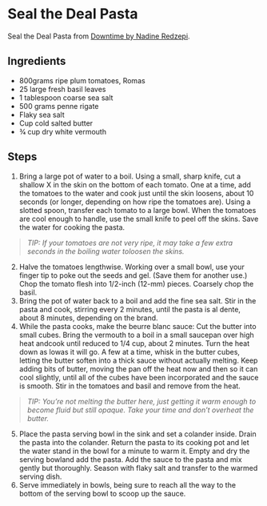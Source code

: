 # Seal the Deal Pasta

Seal the Deal Pasta from [Downtime by Nadine Redzepi](https://www.penguin.com.au/books/downtime-9781473552142).

## Ingredients

- 800grams ripe plum tomatoes, Romas
- 25 large fresh basil leaves
- 1 tablespoon coarse sea salt
- 500 grams penne rigate
- Flaky sea salt
- Cup cold salted butter
- 3⁄4 cup dry white vermouth

## Steps

1. Bring a large pot of water to a boil. Using a small, sharp knife, cut a shallow X in the skin on the bottom of each tomato. One at a time, add the tomatoes to the water and cook just until the skin loosens, about 10 seconds (or longer, depending on how ripe the tomatoes are). Using a slotted spoon, transfer each tomato to a large bowl. When the tomatoes are cool enough to handle, use the small knife to peel off the skins. Save the water for cooking the pasta.
> _TIP: If your tomatoes are not very ripe, it may take a few extra seconds in the boiling water toloosen the skins._
2. Halve the tomatoes lengthwise. Working over a small bowl, use your finger tip to poke out the seeds and gel. (Save them for another use.) Chop the tomato flesh into 1/2-inch (12-mm) pieces. Coarsely chop the basil.
3. Bring the pot of water back to a boil and add the fine sea salt. Stir in the pasta and cook, stirring every 2 minutes, until the pasta is al dente, about 8 minutes, depending on the brand.
4. While the pasta cooks, make the beurre blanc sauce: Cut the butter into small cubes. Bring the vermouth to a boil in a small saucepan over high heat andcook until reduced to 1/4 cup, about 2 minutes. Turn the heat down as lowas it will go. A few at a time, whisk in the butter cubes, letting the butter soften into a thick sauce without actually melting. Keep adding bits of butter, moving the pan off the heat now and then so it can cool slightly, until all of the cubes have been incorporated and the sauce is smooth. Stir in the tomatoes and basil and remove from the heat.
> _TIP: You’re not melting the butter here, just getting it warm enough to become fluid but still opaque. Take your time and don’t overheat the butter._
5. Place the pasta serving bowl in the sink and set a colander inside. Drain the pasta into the colander. Return the pasta to its cooking pot and let the water stand in the bowl for a minute to warm it. Empty and dry the serving bowland add the pasta. Add the sauce to the pasta and mix gently but thoroughly. Season with flaky salt and transfer to the warmed serving dish.
6. Serve immediately in bowls, being sure to reach all the way to the bottom of the serving bowl to scoop up the sauce.

